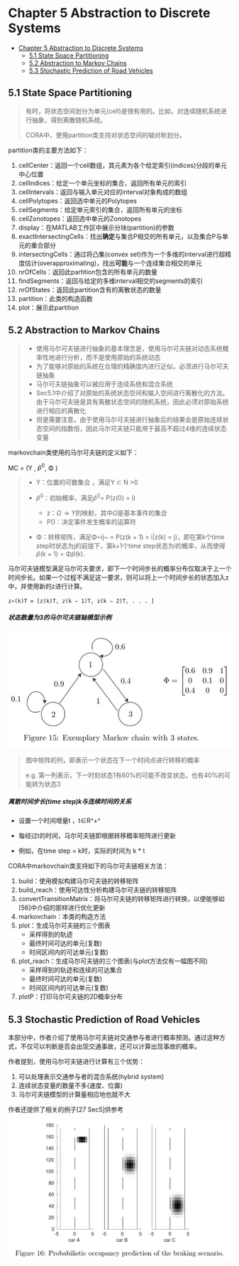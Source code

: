 # Chapter 5 Abstraction to Discrete Systems

- [Chapter 5 Abstraction to Discrete Systems](#chapter-5-abstraction-to-discrete-systems)
  - [5.1 State Space Partitioning](#51-state-space-partitioning)
  - [5.2 Abstraction to Markov Chains](#52-abstraction-to-markov-chains)
  - [5.3 Stochastic Prediction of Road Vehicles](#53-stochastic-prediction-of-road-vehicles)



## 5.1 State Space Partitioning

> 有时，将状态空间划分为单元(cell)是很有用的。比如，对连续随机系统进行抽象，得到离散随机系统。
>
> CORA中，使用partition类支持对状态空间的轴对称划分。



partition类的主要方法如下：

1. cellCenter：返回一个cell数组，其元素为各个给定索引(indices)分段的单元中心位置
2. cellIndices：给定一个单元坐标的集合，返回所有单元的索引
3. cellIntervals：返回与输入单元对应的interval对象构成的数组
4. cellPolytopes：返回选中单元的Polytopes
5. cellSegments：给定单元索引的集合，返回所有单元的坐标
6. cellZonotopes：返回选中单元的Zonotopes
7. display：在MATLAB工作区中展示分块(partition)的参数
8. exactIntersectingCells：找出**确定**与集合P相交的所有单元，以及集合P与单元的重合部分
9. intersectingCells：通过将凸集(convex set)作为一个多维的interval进行超精度估计(overapproximating)，找出**可能**与一个连续集合相交的单元
10. nrOfCells：返回此partition包含的所有单元的数量
11. findSegments：返回与给定的多维interval相交的segments的索引
12. nrOfStates：返回此partition含有的离散状态的数量
13. partition：此类的构造函数
14. plot：展示此partition





## 5.2 Abstraction to Markov Chains

> - 使用马尔可夫链进行抽象的基本理念是，使用马尔可夫链对动态系统概率性地进行分析，而不是使用原始的系统动态
> - 为了能够对原始的系统在合理的精确度内进行近似，必须进行马尔可夫链抽象
> - 马尔可夫链抽象可以被应用于连续系统和混合系统
> - Sec5.1中介绍了对原始的系统状态空间和输入空间进行离散化的方法。由于马尔可夫链是具有离散状态空间的随机系统，因此必须对原始系统进行相应的离散化
> - 但是需要注意，由于使用马尔可夫链进行抽象后的结果会是原始连续状态空间的指数倍，因此马尔可夫链只能用于最高不超过4维的连续状态变量



markovchain类使用的马尔可夫链的定义如下：

MC = (Y , $\hat{p}^0$, Φ )

> - Y：位置的可数集合 ，满足Y $\subset$ N >0
>
> - $\hat{p}^0$：初始概率，满足$\hat{p}^0$= P(z(0) = i)
>   - z：$\Omega \to Y$的映射，其中$\Omega$是基本事件的集合
>   - P()：决定事件发生概率的运算符
> - Φ：转移矩阵，满足Φ~ij~ = P(z(k + 1) = i|z(k) = j)，即在第k个time step时状态为j的前提下，第k+1个time step状态为i的概率，从而使得$\hat{p}$(k + 1) = Φ$\hat{p}$(k).



马尔可夫链模型满足马尔可夫要求，即下一个时间步长的概率分布仅取决于上一个时间步长。如果一个过程不满足这一要求，则可以将上一个时间步长的状态加入z中，并使用新的z进行计算。

`z∗(k)T = [z(k)T, z(k − 1)T, z(k − 2)T, . . . ]`



##### 状态数量为3的马尔可夫链轴模型示例

![](pics/MarkovChains1.jpg)

> 图中矩阵的列，即表示一个状态在下一个时间点进行转移的概率
>
> e.g. 第一列表示，下一时刻状态1有60%的可能不改变状态，也有40%的可能转为状态3 





##### 离散时间步长(time step)k与连续时间的关系

- 设置一个时间增量t ，t∈R^+^

- 每经过t的时间，马尔可夫链即根据转移概率矩阵进行更新

- 例如，在time step = k时，实际的时间为 k * t

  

CORA中markovchain类支持如下的马尔可夫链相关方法：

1. build：使用模拟构建马尔可夫链的转移矩阵
2. build_reach：使用可达性分析构建马尔可夫链的转移矩阵
3. convertTransitionMatrix：将马尔可夫链的转移矩阵进行转换，以便能够如[56]中介绍的那样进行优化更新
4. markovchain：本类的构造方法
5. plot：生成马尔可夫链的三个图表
   - 采样得到的轨迹
   - 最终时间可达的单元(复数)
   - 时间区间内的可达单元(复数)
6. plot_reach：生成马尔可夫链的三个图表(与plot方法仅有一幅图不同)
   - 采样得到的轨迹和连续的可达集合
   - 最终时间可达的单元(复数)
   - 时间区间内的可达单元(复数)
7. plotP：打印马尔可夫链的2D概率分布





## 5.3 Stochastic Prediction of Road Vehicles

本部分中，作者介绍了使用马尔可夫链对交通参与者进行概率预测。通过这种方式，不仅可以判断是否会出现交通事故，还可以计算出现事故的概率。

作者提到，使用马尔可夫链进行计算有三个优势：

1. 可以处理表示交通参与者的混合系统(hybrid system)
2. 连续状态变量的数量不多(速度、位置)
3. 马尔可夫链模型的计算量相应地也就不大



作者还提供了相关的例子[27 Sec5]供参考

![](pics/RoadVechiles.jpg)